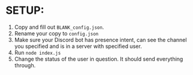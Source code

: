 # SETUP: 
1. Copy and fill out `BLANK_config.json`.
2. Rename your copy to `config.json`
3. Make sure your Discord bot has presence intent, can see the channel you specified and is in a server with specified user.
4. Run `node index.js`
5. Change the status of the user in question. It should send everything through.